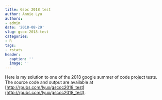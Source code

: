 ```yaml
---
title: Gsoc 2018 test
author: Annie Lyu
authors: 
- admin
date: '2018-08-29'
slug: gsoc-2018-test
categories:
- R
tags: 
- rstats
header:
  caption: ''
  image: ''
---
```


Here is my solution to one of the 2018 google summer of code project tests.
The source code and output are available at [http://rpubs.com/lyux/gscoc2018_test](http://rpubs.com/lyux/gscoc2018_test).
